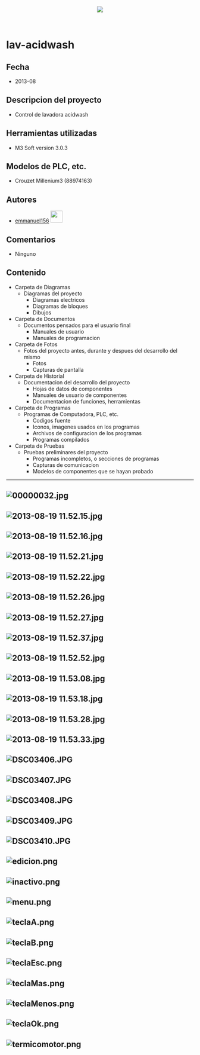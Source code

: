 <br/>
<p align="center">
  <img src="https://avatars2.githubusercontent.com/u/15052789?v=3&s=200">
</p>
<br/>

# lav-acidwash

## Fecha
* 2013-08

## Descripcion del proyecto
* Control de lavadora acidwash

## Herramientas utilizadas
* M3 Soft version 3.0.3

## Modelos de PLC, etc.
* Crouzet Millenium3 (88974163)

## Autores
* <a href="http://www.github.com/emmanuel156">emmanuel156</a> <img src="https://avatars0.githubusercontent.com/u/15036095?v=3" height="32" width="32">

## Comentarios
* Ninguno

## Contenido
* Carpeta de Diagramas
	* Diagramas del proyecto
		* Diagramas electricos
		* Diagramas de bloques
		* Dibujos
* Carpeta de Documentos
	* Documentos pensados para el usuario final
		* Manuales de usuario
		* Manuales de programacion
* Carpeta de Fotos
	* Fotos del proyecto antes, durante y despues del desarrollo del mismo
		* Fotos
		* Capturas de pantalla
* Carpeta de Historial
	* Documentacion del desarrollo del proyecto
		* Hojas de datos de componentes
		* Manuales de usuario de componentes
		* Documentacion de funciones, herramientas
* Carpeta de Programas
	* Programas de Computadora, PLC, etc. 
		* Codigos fuente
		* Iconos, imagenes usados en los programas 
		* Archivos de configuracion de los programas
		* Programas compilados
* Carpeta de Pruebas
	* Pruebas preliminares del proyecto
		* Programas incompletos, o secciones de programas
		* Capturas de comunicacion
		* Modelos de componentes que se hayan probado

---
![00000032.jpg](/Fotos/00000032.jpg)
---
![2013-08-19 11.52.15.jpg](/Fotos/2013-08-19%2011.52.15.jpg)
---
![2013-08-19 11.52.16.jpg](/Fotos/2013-08-19%2011.52.16.jpg)
---
![2013-08-19 11.52.21.jpg](/Fotos/2013-08-19%2011.52.21.jpg)
---
![2013-08-19 11.52.22.jpg](/Fotos/2013-08-19%2011.52.22.jpg)
---
![2013-08-19 11.52.26.jpg](/Fotos/2013-08-19%2011.52.26.jpg)
---
![2013-08-19 11.52.27.jpg](/Fotos/2013-08-19%2011.52.27.jpg)
---
![2013-08-19 11.52.37.jpg](/Fotos/2013-08-19%2011.52.37.jpg)
---
![2013-08-19 11.52.52.jpg](/Fotos/2013-08-19%2011.52.52.jpg)
---
![2013-08-19 11.53.08.jpg](/Fotos/2013-08-19%2011.53.08.jpg)
---
![2013-08-19 11.53.18.jpg](/Fotos/2013-08-19%2011.53.18.jpg)
---
![2013-08-19 11.53.28.jpg](/Fotos/2013-08-19%2011.53.28.jpg)
---
![2013-08-19 11.53.33.jpg](/Fotos/2013-08-19%2011.53.33.jpg)
---
![DSC03406.JPG](/Fotos/DSC03406.JPG)
---
![DSC03407.JPG](/Fotos/DSC03407.JPG)
---
![DSC03408.JPG](/Fotos/DSC03408.JPG)
---
![DSC03409.JPG](/Fotos/DSC03409.JPG)
---
![DSC03410.JPG](/Fotos/DSC03410.JPG)
---
![edicion.png](/Fotos/edicion.png)
---
![inactivo.png](/Fotos/inactivo.png)
---
![menu.png](/Fotos/menu.png)
---
![teclaA.png](/Fotos/teclaA.png)
---
![teclaB.png](/Fotos/teclaB.png)
---
![teclaEsc.png](/Fotos/teclaEsc.png)
---
![teclaMas.png](/Fotos/teclaMas.png)
---
![teclaMenos.png](/Fotos/teclaMenos.png)
---
![teclaOk.png](/Fotos/teclaOk.png)
---
![termicomotor.png](/Fotos/termicomotor.png)
---
